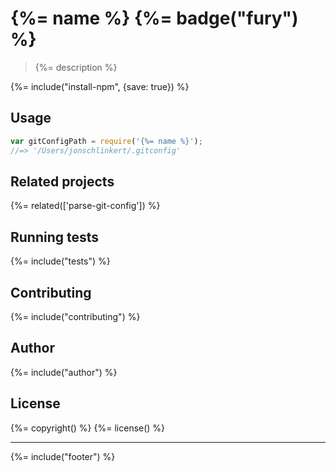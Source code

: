 # {%= name %} {%= badge("fury") %}

> {%= description %}

{%= include("install-npm", {save: true}) %}

## Usage

```js
var gitConfigPath = require('{%= name %}');
//=> '/Users/jonschlinkert/.gitconfig'
```

## Related projects
{%= related(['parse-git-config']) %}  

## Running tests
{%= include("tests") %}

## Contributing
{%= include("contributing") %}

## Author
{%= include("author") %}

## License
{%= copyright() %}
{%= license() %}

***

{%= include("footer") %}
